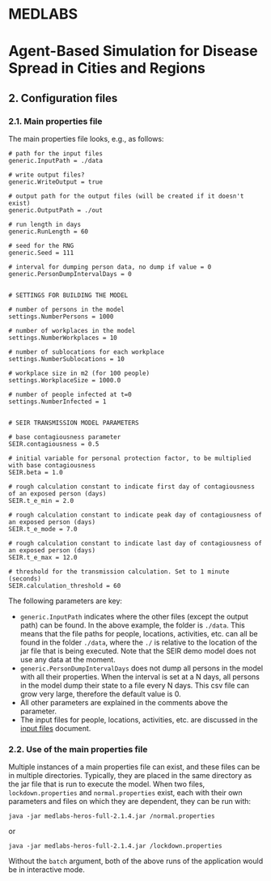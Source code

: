 # MEDLABS
# Agent-Based Simulation for Disease Spread in Cities and Regions

## 2. Configuration files

### 2.1. Main properties file

The main properties file looks, e.g., as follows:

```
# path for the input files
generic.InputPath = ./data

# write output files?
generic.WriteOutput = true

# output path for the output files (will be created if it doesn't exist)
generic.OutputPath = ./out

# run length in days
generic.RunLength = 60

# seed for the RNG
generic.Seed = 111

# interval for dumping person data, no dump if value = 0
generic.PersonDumpIntervalDays = 0


# SETTINGS FOR BUILDING THE MODEL

# number of persons in the model 
settings.NumberPersons = 1000

# number of workplaces in the model 
settings.NumberWorkplaces = 10

# number of sublocations for each workplace
settings.NumberSublocations = 10

# workplace size in m2 (for 100 people)
settings.WorkplaceSize = 1000.0

# number of people infected at t=0
settings.NumberInfected = 1


# SEIR TRANSMISSION MODEL PARAMETERS

# base contagiousness parameter
SEIR.contagiousness = 0.5

# initial variable for personal protection factor, to be multiplied with base contagiousness
SEIR.beta = 1.0

# rough calculation constant to indicate first day of contagiousness of an exposed person (days)
SEIR.t_e_min = 2.0

# rough calculation constant to indicate peak day of contagiousness of an exposed person (days)
SEIR.t_e_mode = 7.0

# rough calculation constant to indicate last day of contagiousness of an exposed person (days)
SEIR.t_e_max = 12.0

# threshold for the transmission calculation. Set to 1 minute (seconds)
SEIR.calculation_threshold = 60
```

The following parameters are key:

- `generic.InputPath` indicates where the other files (except the output path) can be found. In the above example, the folder is `./data`. This means that the file paths for people, locations, activities, etc. can all be found in the folder `./data`, where the `./` is relative to the location of the jar file that is being executed. Note that the SEIR demo model does not use any data at the moment.
- `generic.PersonDumpIntervalDays` does not dump all persons in the model with all their properties. When the interval is set at a N days, all persons in the model dump their state to a file every N days. This csv file can grow very large, therefore the default value is 0.
- All other parameters are explained in the comments above the parameter.
- The input files for people, locations, activities, etc. are discussed in the [input files](3-input.md) document.


### 2.2. Use of the main properties file

Multiple instances of a main properties file can exist, and these files can be in multiple directories. Typically, they are placed in the same directory as the jar file that is run to execute the model. When two files, `lockdown.properties` and `normal.properties` exist, each with their own parameters and files on which they are dependent, they can be run with:

```
java -jar medlabs-heros-full-2.1.4.jar /normal.properties
```

or

```
java -jar medlabs-heros-full-2.1.4.jar /lockdown.properties
```

Without the `batch` argument, both of the above runs of the application would be in interactive mode.
